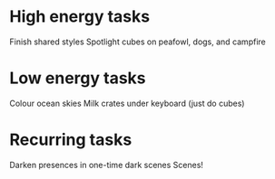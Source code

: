 # High energy tasks
Finish shared styles
Spotlight cubes on peafowl, dogs, and campfire

# Low energy tasks
Colour ocean skies
Milk crates under keyboard (just do cubes)

# Recurring tasks
Darken presences in one-time dark scenes
Scenes!
